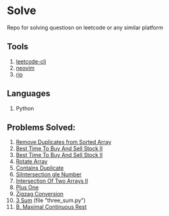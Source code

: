 # Solve

Repo for solving questiosn on leetcode or any similar platform

## Tools

1. [leetcode-cli](https://github.com/clearloop/leetcode-cli)
2. [neovim](https://neovim.io/)
3. [rio](https://raphamorim.io/rio/)

## Languages

1. Python

## Problems Solved:

1. [Remove Duplicates from Sorted Array](https://leetcode.com/problems/remove-duplicates-from-sorted-array/)
2. [Best Time To Buy And Sell Stock II](https://leetcode.com/problems/best-time-to-buy-and-sell-stock-ii/)
3. [Best Time To Buy And Sell Stock II](https://leetcode.com/problems/best-time-to-buy-and-sell-stock-ii/)
4. [Rotate Array](https://leetcode.com/problems/rotate-array/)
5. [Contains Duplicate](https://leetcode.com/problems/contains-duplicate/)
6. [SiIntersection gle Number](https://leetcode.com/problems/single-number/)
7. [Intersection Of Two Arrays II](https://leetcode.com/problems/single-number/)
8. [Plus One](https://leetcode.com/problems/plus-one/)
9. [Zigzag Conversion](https://leetcode.com/problems/zigzag-conversion)
10. [3 Sum](https://leetcode.com/problems/3sum) (file "three_sum.py")
11. [B. Maximal Continuous Rest](https://codeforces.com/contest/1141/problem/B)
